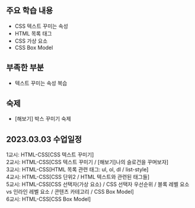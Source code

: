 ## 주요 학습 내용

* CSS 텍스트 꾸미는 속성
* HTML 목록 태그
* CSS 가상 요소
* CSS Box Model


## 부족한 부분
* 텍스트 꾸미는 속성 복습


## 숙제
* [해보기] 박스 꾸미기 숙제


## 2023.03.03 수업일정

1교시: HTML-CSS[CSS 텍스트 꾸미기] <br>
2교시: HTML-CSS[CSS 텍스트 꾸미기 / [해보기]나의 슬로건을 꾸며보자] <br>
3교시: HTML-CSS[HTML 목록 관련 태그: ul, ol, dl / list-style] <br>
4교시: HTML-CSS[CSS 단위2 / HTML 텍스트와 관련된 태그들] <br>
5교시: HTML-CSS[CSS 선택자(가상 요소) / CSS 선택자 우선순위 / 블록 레벨 요소 vs 인라인 레벨 요소 / 콘텐츠 카테고리 / CSS Box Model] <br>
6교시: HTML-CSS[CSS Box Model] <br>